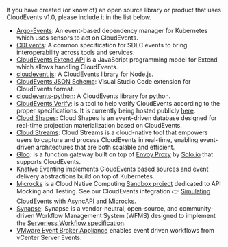 If you have created (or know of) an open source library or product that uses
CloudEvents v1.0, please include it in the list below.

- [Argo-Events](https://github.com/argoproj/argo-events): An event-based
  dependency manager for Kubernetes which uses sensors to act on CloudEvents.
- [CDEvents](https://github.com/cdevents/spec): A common specification for SDLC
  events to bring interoperability across tools and services. 
- [CloudEvents Extend API](https://github.com/goextend/cloudevents-extend-api)
  is a JavaScript programming model for Extend which allows handling
  CloudEvents.
- [cloudevent.js](https://github.com/smartiniOnGitHub/cloudevent.js): A
  CloudEvents library for Node.js.
- [CloudEvents JSON Schema](https://marketplace.visualstudio.com/items?itemName=tsurdilovic.cloudevents-schema-vscode):
  Visual Studio Code extension for CloudEvents format.
- [cloudevents-python](https://github.com/williamhogman/cloudevents-python): A
  CloudEvents library for python.
- [CloudEvents Verify](https://github.com/btbd/CEVerify): is a tool to help
  verify CloudEvents according to the proper specifications. It is currently
  being hosted publicly [here](http://soaphub.org/ceverify).
- [Cloud Shapes](https://github.com/neuroglia-io/cloud-shapes): Cloud Shapes is
  an event-driven database designed for real-time projection materialization
  based on CloudEvents.
- [Cloud Streams](https://github.com/neuroglia-io/cloud-streams): Cloud Streams
  is a cloud-native tool that empowers users to capture and process CloudEvents
  in real-time, enabling event-driven architectures that are both scalable and
  efficient.
- [Gloo](https://github.com/solo-io/gloo): is a function gateway built on top of
  [Envoy Proxy](https://envoyproxy.io/) by [Solo.io](https://www.solo.io/) that
  supports CloudEvents.
- [Knative Eventing](https://knative.dev) implements CloudEvents based sources
  and event delivery abstractions build on top of Kubernetes.
- [Microcks](https://microcks.io/) is a Cloud Native Computing
  [Sandbox project](https://landscape.cncf.io/?selected=microcks) dedicated to
  API Mocking and Testing. See our CloudEvents integration 👉
  [Simulating CloudEvents with AsyncAPI and Microcks](https://microcks.io/blog/simulating-cloudevents-with-asyncapi/).
- [Synapse](https://github.com/serverlessworkflow/synapse): Synapse is a
  vendor-neutral, open-source, and community-driven Workflow Management System
  (WFMS) designed to implement the
  [Serverless Workflow specification](https://github.com/serverlessworkflow/specification).
- [VMware Event Broker Appliance](https://github.com/vmware-samples/vcenter-event-broker-appliance) enables event
  driven workflows from vCenter Server Events.
